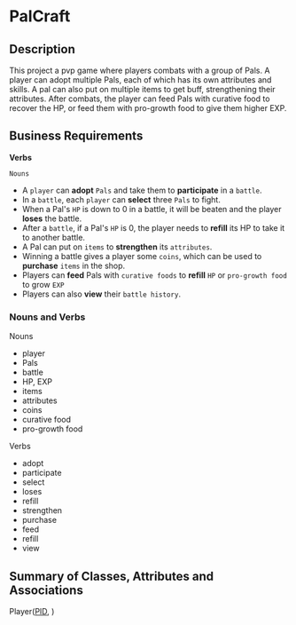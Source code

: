 # PalCraft


## Description
This project a pvp game where players combats with a group of Pals. A player can adopt multiple Pals, each of which has its own attributes and skills. A pal can also put on multiple items to get buff, strengthening their attributes. After combats, the player can feed Pals with curative food to recover the HP, or feed them with pro-growth food to give them higher EXP.


## Business Requirements

<b>Verbs</b>

`Nouns`

- A `player` can <b>adopt</b> `Pals` and take them to <b>participate</b> in a `battle`.
- In a `battle`, each `player` can <b>select</b> three `Pals` to fight.
- When a Pal's `HP` is down to 0 in a battle, it will be beaten and the player <b>loses</b> the battle.
- After a `battle`, if a Pal's `HP` is 0, the player needs to <b>refill</b> its HP to take it to another battle.
- A Pal can put on `items` to <b>strengthen</b> its `attributes`.
- Winning a battle gives a player some `coins`, which can be used to <b>purchase</b> `items` in the shop.
- Players can <b>feed</b> Pals with `curative foods` to <b>refill</b> `HP` or `pro-growth food` to grow `EXP`
- Players can also <b>view</b> their `battle history`.

### Nouns and Verbs

Nouns
- player
- Pals
- battle
- HP, EXP
- items
- attributes
- coins
- curative food
- pro-growth food

Verbs
- adopt
- participate
- select 
- loses
- refill
- strengthen
- purchase
- feed
- refill
- view

## Summary of Classes, Attributes and Associations

Player(<u>PID</u>, )

